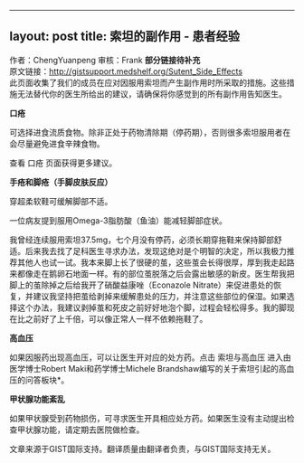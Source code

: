 
---
layout: post
title: 索坦的副作用 - 患者经验
---

作者：ChengYuanpeng 审核：Frank **部分链接待补充**<br />
原文链接：http://gistsupport.medshelf.org/Sutent_Side_Effects<br />
此页面收集了我们的成员在应对因服用索坦而产生副作用时所采取的措施。这些措施无法替代你的医生所给出的建议，请确保将你感觉到的所有副作用告知医生。

**口疮**

可选择进食流质食物。除非正处于药物清除期（停药期），否则很多索坦服用者在会尽量避免进食辛辣食物。

查看 口疮 页面获得更多建议。

**手疮和脚疮（手脚皮肤反应）**

穿超柔软鞋可缓解脚部不适。

一位病友提到服用Omega-3脂肪酸（鱼油）能减轻脚部症状。

我曾经连续服用索坦37.5mg，七个月没有停药，必须长期穿拖鞋来保持脚部舒适。后来我去找了足科医生寻求办法，发现这绝对是个明智的决定，所以我极力推荐其他人也试一试。我本来脚上长了很硬的茧，这些茧会长得很厚，厚到我走起路来都像走在鹅卵石地面一样。有的部位茧脱落之后会露出敏感的新皮。医生帮我把脚上的茧除掉之后给我开了硝酸益康唑（Econazole Nitrate）来促进患处的恢复，并建议我坚持把茧给剥掉来缓解患处的压力，并注意这些部位的保湿。如果选择这个办法，我建议剥掉茧和死皮之前好好地泡个脚，过程会轻松得多。我的脚现在比之前好了上千倍，可以像正常人一样不依赖拖鞋了。

**高血压**

如果因服药出现高血压，可以让医生开对应的处方药。点击 索坦与高血压 进入由医学博士Robert Maki和药学博士Michele Brandshaw编写的关于索坦引起的高血压的问答板块*。

**甲状腺功能紊乱**

如果甲状腺受到药物损伤，可寻求医生开具相应处方药。如果医生没有主动提出检查甲状腺功能，请定期去医院做检查。

文章来源于GIST国际支持。翻译质量由翻译者负责，与GIST国际支持无关。


